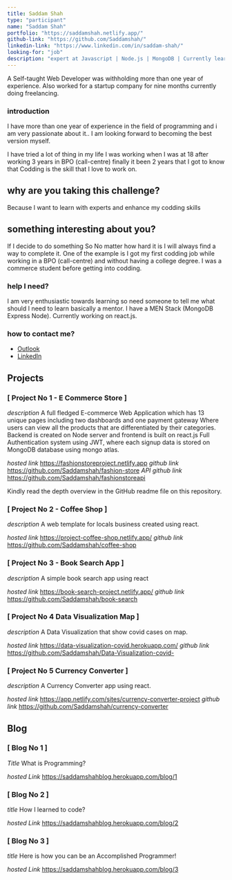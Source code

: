 ```yaml
---
title: Saddam Shah
type: "participant"
name: "Saddam Shah"
portfolio: "https://saddamshah.netlify.app/"
github-link: "https://github.com/Saddamshah/"
linkedin-link: "https://www.linkedin.com/in/saddam-shah/"
looking-for: "job"
description: "expert at Javascript | Node.js | MongoDB | Currently learning React"
---
```


A Self-taught Web Developer was withholding more than one year of experience. Also worked for a startup company for nine months currently doing freelancing.

### introduction
 
I have more than one year of experience in the field of programming and i am very passionate about it..  I am looking forward to becoming the best version myself. 

I have tried a lot of thing in my life  I was working when I was at 18 after working  3 years in BPO (call-centre) finally it been 2 years that I got to know that Codding is the skill that I love to work on. 

## why are you taking this challenge?

Because I want to learn with experts and enhance my codding skills 

## something interesting about you?

If I decide to do something So No matter how hard it is I will always find a way to complete it. One of the example is I got my first codding job while working in a BPO (call-centre) and without having a college degree. I was a commerce student before getting into codding.

### help I need?

I am very enthusiastic towards learning so need someone to tell me what should I need to learn basically a mentor.
I have a MEN Stack  (MongoDB Express Node). Currently working on react.js.

### how to contact me?

- [Outlook](mailto:shah.saddam@outlook.com)
- [LinkedIn](https://www.linkedin.com/in/saddam-shah/)

## Projects 

### [ Project No 1 - E Commerce Store ]
_description_ A full fledged E-commerce Web Application which has 13 unique pages including two dashboards and one payment gateway Where users can view all the products that are differentiated by their categories. 
Backend is created on Node server and frontend is built on react.js
Full Authentication system using JWT, where each signup data is stored on MongoDB database using mongo atlas.

_hosted link_ https://fashionstoreproject.netlify.app
_github link_ https://github.com/Saddamshah/fashion-store
_API github link_ https://github.com/Saddamshah/fashionstoreapi 

Kindly read the depth overview in the GitHub readme file on this repository.

### [ Project No 2 - Coffee Shop ] 
_description_ A web template for locals business created using react.

_hosted link_ https://project-coffee-shop.netlify.app/
_github link_ https://github.com/Saddamshah/coffee-shop

### [ Project No 3 - Book Search App ]
_description_ A simple book search app using react

_hosted link_ https://book-search-project.netlify.app/
_github link_ https://github.com/Saddamshah/book-search

### [ Project No 4 Data Visualization Map ]
_description_ A Data Visualization that show covid cases on map.

_hosted link_ https://data-visualization-covid.herokuapp.com/
_github link_ https://github.com/Saddamshah/Data-Visualization-covid-

### [ Project No 5 Currency Converter ]
_description_ A Currency Converter app using react.

_hosted link_ https://app.netlify.com/sites/currency-converter-project
_github link_ https://github.com/Saddamshah/currency-converter


## Blog

### [ Blog No 1 ]
_Title_ What is Programming?

_hosted Link_ https://saddamshahblog.herokuapp.com/blog/1

### [ Blog No 2 ]
_title_ How I learned to code?

_hosted Link_ https://saddamshahblog.herokuapp.com/blog/2

### [ Blog No 3 ]
_title_ Here is how you can be an Accomplished Programmer!

_hosted Link_ https://saddamshahblog.herokuapp.com/blog/3




